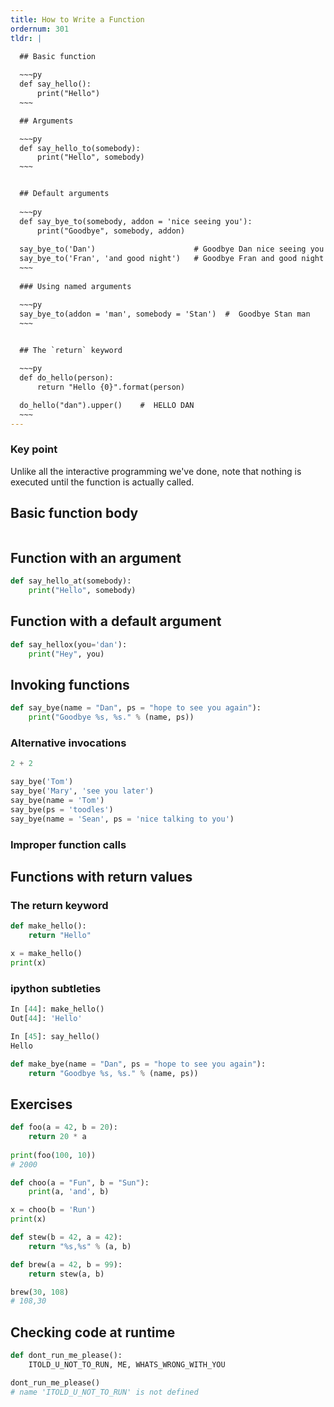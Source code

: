 ```yaml
---
title: How to Write a Function
ordernum: 301
tldr: |

  ## Basic function
  
  ~~~py
  def say_hello():
      print("Hello") 
  ~~~

  ## Arguments

  ~~~py
  def say_hello_to(somebody):
      print("Hello", somebody)
  ~~~


  ## Default arguments
  
  ~~~py
  def say_bye_to(somebody, addon = 'nice seeing you'):
      print("Goodbye", somebody, addon)
  
  say_bye_to('Dan')                      # Goodbye Dan nice seeing you
  say_bye_to('Fran', 'and good night')   # Goodbye Fran and good night
  ~~~
  
  ### Using named arguments

  ~~~py
  say_bye_to(addon = 'man', somebody = 'Stan')  #  Goodbye Stan man
  ~~~

  
  ## The `return` keyword

  ~~~py
  def do_hello(person):
      return "Hello {0}".format(person)

  do_hello("dan").upper()    #  HELLO DAN
  ~~~
---
```



### Key point

Unlike all the interactive programming we've done, note that nothing is executed until the function is actually called.


## Basic function body

~~~py

~~~

## Function with an argument

~~~py
def say_hello_at(somebody):
    print("Hello", somebody)
~~~

## Function with a default argument

~~~py
def say_hellox(you='dan'):
    print("Hey", you)
~~~


## Invoking functions

~~~py
def say_bye(name = "Dan", ps = "hope to see you again"):
    print("Goodbye %s, %s." % (name, ps))

~~~


### Alternative invocations


~~~py
2 + 2

say_bye('Tom')
say_bye('Mary', 'see you later')
say_bye(name = 'Tom')
say_bye(ps = 'toodles')
say_bye(name = 'Sean', ps = 'nice talking to you')
~~~


### Improper function calls



## Functions with return values


### The return keyword

~~~py
def make_hello():
    return "Hello"

x = make_hello()
print(x)
~~~


### ipython subtleties

~~~py
In [44]: make_hello()
Out[44]: 'Hello'

In [45]: say_hello()
Hello
~~~




~~~py
def make_bye(name = "Dan", ps = "hope to see you again"):
    return "Goodbye %s, %s." % (name, ps))
~~~



## Exercises

~~~py
def foo(a = 42, b = 20):
    return 20 * a
    
print(foo(100, 10))
# 2000
~~~

~~~py
def choo(a = "Fun", b = "Sun"):
    print(a, 'and', b)

x = choo(b = 'Run')
print(x)
~~~


~~~py
def stew(b = 42, a = 42):
    return "%s,%s" % (a, b)

def brew(a = 42, b = 99):
    return stew(a, b)

brew(30, 108)
# 108,30
~~~



## Checking code at runtime

~~~py
def dont_run_me_please():
    ITOLD_U_NOT_TO_RUN, ME, WHATS_WRONG_WITH_YOU

dont_run_me_please()
# name 'ITOLD_U_NOT_TO_RUN' is not defined
~~~


